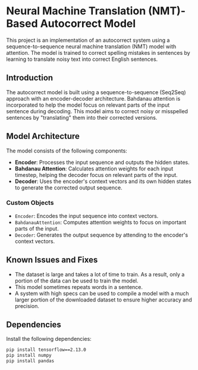 # Neural Machine Translation (NMT)-Based Autocorrect Model

This project is an implementation of an autocorrect system using a sequence-to-sequence neural machine translation (NMT) model with attention. The model is trained to correct spelling mistakes in sentences by learning to translate noisy text into correct English sentences.

## Introduction
The autocorrect model is built using a sequence-to-sequence (Seq2Seq) approach with an encoder-decoder architecture. Bahdanau attention is incorporated to help the model focus on relevant parts of the input sentence during decoding. This model aims to correct noisy or misspelled sentences by "translating" them into their corrected versions.

## Model Architecture

The model consists of the following components:
- **Encoder**: Processes the input sequence and outputs the hidden states.
- **Bahdanau Attention**: Calculates attention weights for each input timestep, helping the decoder focus on relevant parts of the input.
- **Decoder**: Uses the encoder's context vectors and its own hidden states to generate the corrected output sequence.

### Custom Objects
- `Encoder`: Encodes the input sequence into context vectors.
- `BahdanauAttention`: Computes attention weights to focus on important parts of the input.
- `Decoder`: Generates the output sequence by attending to the encoder's context vectors.

## Known Issues and Fixes
- The dataset is large and takes a lot of time to train. As a result, only a portion of the data can be used to train the model.
- This model sometimes repeats words in a sentence.
- A system with high specs can be used to compile a model with a much larger portion of the downloaded dataset to ensure higher accuracy and precision.

## Dependencies
Install the following dependencies:
```bash
pip install tensorflow==2.13.0
pip install numpy
pip install pandas
